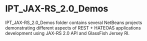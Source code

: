 IPT_JAX-RS_2.0_Demos
========================

IPT_JAX-RS_2.0_Demos folder contains several NetBeans projects demonstrating different aspects of REST + HATEOAS applications development using JAX-RS 2.0 API and GlassFish Jersey RI.